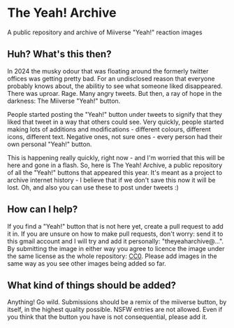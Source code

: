 # The Yeah! Archive
A public repository and archive of Miiverse "Yeah!" reaction images

## Huh? What's this then?
In 2024 the musky odour that was floating around the formerly twitter offices was getting pretty bad. For an undisclosed reason that everyone probably knows about, the abilitiy to see what someone liked disappeared.
There was uproar. Rage. Many angry tweets. But then, a ray of hope in the darkness: The Miiverse "Yeah!" button.

People started posting the "Yeah!" button under tweets to signify that they liked that tweet in a way that others could see. Very quickly, people started making lots of additions and modifications - different colours, different icons, different text. Negative ones, not sure ones - every person had their own personal "Yeah!" button.

This is happening really quickly, right now - and I'm worried that this will be here and gone in a flash. So, here is The Yeah! Archive, a public repository of all the "Yeah!" buttons that appeared this year. It's meant as a project to archive internet history - I believe that if we don't save this now it will be lost. Oh, and also you can use these to post under tweets :)

## How can I help?
If you find a "Yeah!" button that is not here yet, create a pull request to add it in. If you are unsure on how to make pull requests, don't worry: send it to this gmail account and I will try and add it personally: "theyeaharchive@...". By submitting the image in either way you agree to licence the image under the same license as the whole repository: [CC0](https://creativecommons.org/publicdomain/zero/1.0/).
Please add images in the same way as you see other images being added so far.

## What kind of things should be added?
Anything! Go wild. Submissions should be a remix of the miiverse button, by itself, in the highest quality possible. NSFW entries are not allowed. Even if you think that the button you have is not consequential, please add it.
